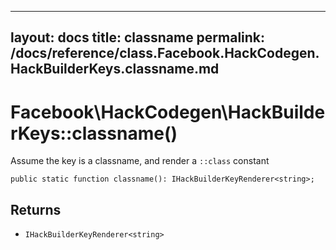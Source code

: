 
***

layout: docs
title: classname
permalink: /docs/reference/class.Facebook.HackCodegen.HackBuilderKeys.classname.md
---







# Facebook\\HackCodegen\\HackBuilderKeys::classname()




Assume the key is a classname, and render a ` ::class ` constant




``` Hack
public static function classname(): IHackBuilderKeyRenderer<string>;
```




## Returns




* ` IHackBuilderKeyRenderer<string> `